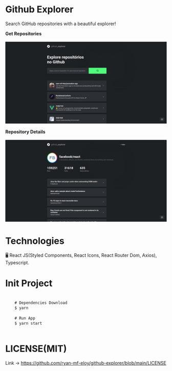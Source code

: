 # Github Explorer
Search GitHub repositories with a beautiful explorer!

**Get Repositories**<br /><br />
<img src="https://github.com/ryan-mf-eloy/github-explorer/blob/main/src/assets/github-explorer-app.png" />

**Repository Details**<br /><br />
<img src="https://github.com/ryan-mf-eloy/github-explorer/blob/main/src/assets/github-explorer-app-details.png" />

# Technologies
🖥️ React JS(Styled Components, React Icons, React Router Dom, Axios), Typescript.

# Init Project
<pre>
  <code>
    # Dependencies Download
    $ yarn

    # Run App
    $ yarn start
   </code>
</pre>

# LICENSE(MIT)
Link -> https://github.com/ryan-mf-eloy/github-explorer/blob/main/LICENSE
